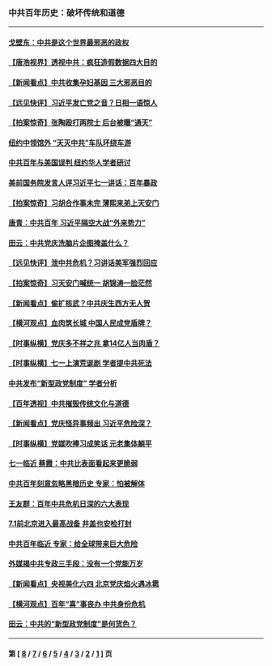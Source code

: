 ### 中共百年历史：破坏传统和道德
---
#### [戈壁东：中共是这个世界最邪恶的政权](../../pages/nf1176114/n13085641.md?08090430) 
#### [【唐浩视界】透视中共：疯狂造假数据四大目的](../../pages/nf1176114/n13080590.md?08090430) 
#### [【新闻看点】中共收集孕妇基因 三大邪恶目的](../../pages/nf1176114/n13077182.md?08090430) 
#### [【远见快评】习近平发亡党之音？日相一语惊人](../../pages/nf1176114/n13074809.md?08090430) 
#### [【拍案惊奇】张陶殴打两院士 后台被曝“通天”](../../pages/nf1176114/n13070496.md?08090430) 
#### [纽约中领馆外 “天灭中共”车队环绕车游](../../pages/nf1176114/n13070693.md?08090430) 
#### [中共百年与美国误判 纽约华人学者研讨](../../pages/nf1176114/n13067969.md?08090430) 
#### [美前国务院发言人评习近平七一讲话：百年暴政](../../pages/nf1176114/n13066986.md?08090430) 
#### [【拍案惊奇】习胡合作事未完 薄熙来弟上天安门](../../pages/nf1176114/n13065867.md?08090430) 
#### [唐青：中共百年 习近平隔空大战“外来势力”](../../pages/nf1176114/n13065976.md?08090430) 
#### [田云：中共党庆洗脑片企图掩盖什么？](../../pages/nf1176114/n13064395.md?08090430) 
#### [【远见快评】泄中共危机？习讲话美军强烈回应](../../pages/nf1176114/n13064269.md?08090430) 
#### [【拍案惊奇】习天安门喊统一 胡锦涛一脸茫然](../../pages/nf1176114/n13063233.md?08090430) 
#### [【新闻看点】偷扩核武？中共庆生西方无人贺](../../pages/nf1176114/n13061263.md?08090430) 
#### [【横河观点】血肉筑长城 中国人民成党盾牌？](../../pages/nf1176114/n13061779.md?08090430) 
#### [【时事纵横】党庆多不祥之兆 拿14亿人当肉盾？](../../pages/nf1176114/n13061709.md?08090430) 
#### [【时事纵横】七一上演荒诞剧 学者提中共死法](../../pages/nf1176114/n13058990.md?08090430) 
#### [中共发布“新型政党制度” 学者分析](../../pages/nf1176114/n13056354.md?08090430) 
#### [【百年透视】中共摧毁传统文化与道德](../../pages/nf1176114/n13057253.md?08090430) 
#### [【新闻看点】党庆怪异事频出 习近平危险深？](../../pages/nf1176114/n13056781.md?08090430) 
#### [【时事纵横】党媒吹捧习成笑话 元老集体躺平](../../pages/nf1176114/n13056792.md?08090430) 
#### [七一临近 蔡霞：中共比表面看起来更脆弱](../../pages/nf1176114/n13056418.md?08090430) 
#### [中共百年刻意忽略黑暗历史 专家：怕被解体](../../pages/nf1176114/n13056056.md?08090430) 
#### [王友群：百年中共危机日深的六大表现](../../pages/nf1176114/n13054263.md?08090430) 
#### [7.1前北京进入最高战备 井盖也安检打封](../../pages/nf1176114/n13053641.md?08090430) 
#### [中共百年临近 专家：给全球带来巨大危险](../../pages/nf1176114/n13053663.md?08090430) 
#### [外媒揭中共专政三手段：没有一个党能万岁](../../pages/nf1176114/n13049352.md?08090430) 
#### [【新闻看点】央视美化六四 北京党庆焰火遇冰雹](../../pages/nf1176114/n13048310.md?08090430) 
#### [【横河观点】百年“喜”事丧办 中共身份危机](../../pages/nf1176114/n13049869.md?08090430) 
#### [田云：中共的“新型政党制度”是何货色？](../../pages/nf1176114/n13049010.md?08090430) 

---
#### 第 [ [8](./8.md?08090430) / [7](./7.md?08090430) / [6](./6.md?08090430) / [5](./5.md?08090430) / [4](./4.md?08090430) / [3](./3.md?08090430) / [2](./2.md?08090430) / [1](./1.md?08090430) ] 页
